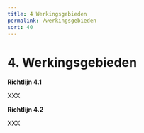 ```yaml
---
title: 4 Werkingsgebieden
permalink: /werkingsgebieden
sort: 40
---
```


# 4. Werkingsgebieden

**Richtlijn 4.1**

XXX  

**Richtlijn 4.2**

XXX
